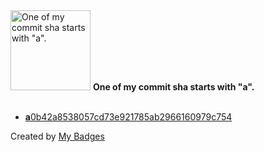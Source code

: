 <img src="https://my-badges.github.io/my-badges/a-commit.png" alt="One of my commit sha starts with &quot;a&quot;." title="One of my commit sha starts with &quot;a&quot;." width="128">
<strong>One of my commit sha starts with &quot;a&quot;.</strong>
<br><br>

- <a href="https://github.com/Porkchop13/Factorio-Start-With-Nanobots/commit/a0b42a8538057cd73e921785ab2966160979c754"><strong>a</strong>0b42a8538057cd73e921785ab2966160979c754</a>


Created by <a href="https://github.com/my-badges/my-badges">My Badges</a>
